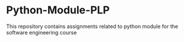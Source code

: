 # Python-Module-PLP
This repository contains assignments related to python module for the software engineering course
